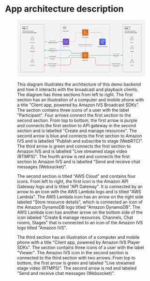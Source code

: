 # App architecture description

<figure>
<img src="app-architecture.png" alt="A diagram showing the architecture of the application." />
<figcaption>

This diagram illustrates the architecture of this demo backend and how it interacts with the broadcast and playback clients. The diagram has three sections from left to right. The first section has an illustration of a computer and mobile phone with a title "Client app, powered by Amazon IVS Broadcast SDKs". The section contains three icons of a user with the label "Participant". Four arrows connect the first section to the second section. From top to bottom, the first arrow is purple and connects the first section to API gateway in the second section and is labelled "Create and manage resources". The second arrow is blue and connects the first section to Amazon IVS and is labelled "Publish and subscribe to stage (WebRTC)". The third arrow is green and connects the first section to Amazon IVS and is labelled "Live streamed stage video (RTMPS)". The fourth arrow is red and connects the first section to Amazon IVS and is labelled "Send and receive chat messages (Websocket)".

The second section is titled "AWS Cloud" and contains four icons. From left to right, the first icon is the Amazon API Gateway logo and is titled "API Gateway". It is connected by an arrow to an icon with the AWS Lambda logo and is titled "AWS Lambda". The AWS Lambda icon has an arrow on the right side labeled "Store resource details", which is connected an icon of the Amazon DynamoDB logo titled "Amazon DynamoDB". The AWS Lambda icon has another arrow on the bottom side of the icon labeled "Create & manage resources. Channels, Chat rooms, Stages" that is connected to an icon of the Amazon IVS logo titled "Amazon IVS".

The third section has an illustration of a computer and mobile phone with a title "Client app, powered by Amazon IVS Player SDKs". The section contains three icons of a user with the label "Viewer". The Amazon IVS icon in the second section is connected to the third section with two arrows. From top to bottom, the first arrow is green and labeled "Live streamed stage video (RTMPS)". The second arrow is red and labeled "Send and receive chat messages (Websocket)".

</figcaption>
</figure>
